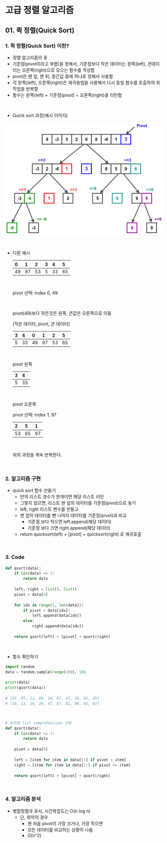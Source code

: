 # 고급 정렬 알고리즘

## 01. 퀵 정렬(Quick Sort)

### 1. 퀵 정렬(Quick Sort) 이란?

- 정렬 알고리즘의 꽃
- 기준점(pivot이라고 부름)을 정해서, 기준점보다 작은 데이터는 왼쪽(left), 큰데이터는 오른쪽(right)으로 모으는 함수를 작성함
- pivot은 맨 앞, 맨 뒤, 중간값 중에 하나로 정해서 사용함
- 각 왼쪽(left), 오른쪽(right)은 재귀용법을 사용해서 다시 동일 함수를 호출하여 위 작업을 반복함
- 함수는 왼쪽(left) + 기준점(pivot) + 오른쪽(right)을 리턴함



<br/>

- Quick sort 과정(예시 이미지)

![](./img/Quicksort.png)





<br/>

- 다른 예시

  | 0    | 1    | 2    | 3    | 4    | 5    |
  | ---- | ---- | ---- | ---- | ---- | ---- |
  | 49   | 97   | 53   | 5    | 33   | 65   |

  <br/>

  pivot 선택: index 0, 49

  <br/>

  pivot(49)보다 작은것은 왼쪽, 큰값은 오른쪽으로 이동

  [작은 데이터, pivot, 큰 데이터]

  | 3    | 4    | 0    | 1    | 2    | 5    |
  | ---- | ---- | ---- | ---- | ---- | ---- |
  | 5    | 33   | 49   | 97   | 53   | 65   |

  <br/>

  pivot 왼쪽

  | 3    | 4    |
  | ---- | ---- |
  | 5    | 33   |

  <br/>

  pivot 오른쪽

  pivot 선택: index 1, 97

  | 2    | 5    | 1    |
  | ---- | ---- | ---- |
  | 53   | 65   | 97   |

  <br/>

  위의 과정을 계속 반복한다.





<br/>

### 2. 알고리즘 구현

- quick sort 함수 만들기
  - 만약 리스트 갯수가 한개이면 해당 리스트 리턴
  - 그렇지 않으면, 리스트 맨 앞의 데이터를 기준점(pivot)으로 놓기
  - left, right 리스트 변수를 만들고
  - 맨 앞의 데이터를 뺀 나머지 데이터를 기준점(pivot)과 비교
    - 기준점 보다 작으면 left.append(해당 데이터)
    - 기준점 보다 크면 right.append(해당 데이터)
  - return quicksort(left) + [pivot] + quicksort(right)  로 재귀호출



<br/>

### 3. Code

```python
def qsort(data):
    if len(data) <= 1:
        return data
    
    left, right = list(), list()
    pivot = data[0]
    
    for idx in range(1, len(data)):
        if pivot > data[idx]:
            left.append(data[idx])
        else:
            right.append(data[idx])
            
    return qsort(left) + [pivot] + qsort(right)
```

<br/>

- 함수 확인하기

```python
import random
data = random.sample(range(100), 10)

print(data)
print(qsort(data))

# [97, 95, 11, 89, 10, 67, 47, 18, 81, 29]
# [10, 11, 18, 29, 47, 67, 81, 89, 95, 97]
```

<br/>

```python
# 파이썬 list comprehension 사용
def qsort(data):
    if len(data) <= 1:
        return data
    
    pivot = data[0]
    
    left = [item for item in data[1:] if pivot > item]
    right = [item for item in data[1:] if pivot <= item]
    
    return qsort(left) + [pivot] + qsort(right)
```



<br/>

### 4. 알고리즘 분석

- 병합정렬과 유사, 시간복잡도는 O(n log n)
  - 단, 최악의 경우
    - 맨 처음 pivot이 가장 크거나, 가장 작으면
    - 모든 데이터를 비교하는 상황이 나옴
    - O(n^2)







​		

​	

<br/><br/>



